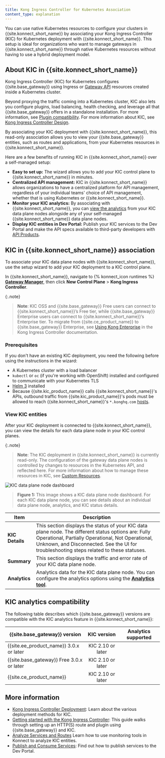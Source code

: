 ```yaml
---
title: Kong Ingress Controller for Kubernetes Association
content_type: explanation
---
```


You can use native Kubernetes resources to configure your clusters in {{site.konnect_short_name}} by associating your Kong Ingress Controller (KIC) for Kubernetes deployment with {{site.konnect_short_name}}. 
This setup is ideal for organizations who want to manage gateways in {{site.konnect_short_name}} through native Kubernetes resources without having to use a hybrid deployment model. 


## About KIC in {{site.konnect_short_name}}

Kong Ingress Controller (KIC) for Kubernetes configures {{site.base_gateway}} using Ingress or [Gateway API](https://gateway-api.sigs.k8s.io/) resources created inside a Kubernetes cluster. 

Beyond proxying the traffic coming into a Kubernetes cluster, KIC also lets you configure plugins, load balancing, health checking, and leverage all that {{site.base_gateway}} offers in a standalone installation. For more information, see [Plugin compatibility](/konnect/compatibility/#plugin-compatibility). For more information about KIC, see [Kong Ingress Controller Design](/kubernetes-ingress-controller/latest/concepts/design/). 

By associating your KIC deployment with {{site.konnect_short_name}}, this read-only association allows you to view your {{site.base_gateway}} entities, such as routes and applications, from your Kubernetes resources in {{site.konnect_short_name}}.  

Here are a few benefits of running KIC in {{site.konnect_short_name}} over a self-managed setup:
* **Easy to set up:** The wizard allows you to add your KIC control plane to {{site.konnect_short_name}} in minutes.
* **Centralized API management:** KIC in {{site.konnect_short_name}} allows organizations to have a centralized platform for API management, regardless of your individual teams' choice of API management, whether that is using Kubernetes or {{site.konnect_short_name}}. 
* **Monitor your KIC analytics:** By associating with {{site.konnect_short_name}}, you can [view the analytics](/konnect/analytics/) from your KIC data plane nodes alongside any of your self-managed {{site.konnect_short_name}} data plane nodes. 
* **Display KIC entities in Dev Portal:** Publish your KIC services to the Dev Portal and make the API specs available to third-party developers with [API Products](/konnect/api-products/).

## KIC in {{site.konnect_short_name}} association

To associate your KIC data plane nodes with {{site.konnect_short_name}}, use the setup wizard to add your KIC deployment to a KIC control plane.  

In {{site.konnect_short_name}}, navigate to {% konnect_icon runtimes %} **[Gateway Manager](https://cloud.konghq.com/gateway-manager)**, then click **New Control Plane** > **Kong Ingress Controller**.

{:.note}
> **Note**: KIC OSS and {{site.base_gateway}} Free users can connect to {{site.konnect_short_name}}’s Free tier, while {{site.base_gateway}} Enterprise users can connect to {{site.konnect_short_name}}’s Enterprise tier. To migrate from {{site.ce_product_name}} to {{site.base_gateway}} Enterprise, see [Using Kong Enterprise](/kubernetes-ingress-controller/latest/guides/choose-gateway-image/) in the Kong Ingress Controller documentation.

### Prerequisites

If you don't have an existing KIC deployment, you need the following before using the instructions in the wizard:
*  A Kubernetes cluster with a load balancer
* `kubectl` or `oc` (if you're working with OpenShift) installed and configured to communicate with your Kubernetes TLS
* [Helm 3](https://helm.sh/docs/intro/install/) installed
* Because {{site.kic_product_name}} calls {{site.konnect_short_name}}'s APIs, outbound traffic from {{site.kic_product_name}}'s pods must be allowed to reach {{site.konnect_short_name}}'s `*.konghq.com` [hosts](/konnect/network#hostnames).

### View KIC entities

After your KIC deployment is connected to {{site.konnect_short_name}}, you can view the details for each data plane node in your KIC control planes. 

{:.note}
> **Note**: The KIC deployment in {{site.konnect_short_name}} is currently read-only. The configuration of the gateway data plane nodes is controlled by changes to resources in the Kubernetes API, and reflected here. For more information about how to manage these resources in KIC, see [Custom Resources](/kubernetes-ingress-controller/latest/concepts/custom-resources/).

![KIC data plane node dashboard](/assets/images/konnect/gateway-manager/konnect-runtime-instance-kic.png)
> **Figure 1:** This image shows a KIC data plane node dashboard. For each KIC data plane node, you can see details about an individual data plane node, analytics, and KIC status details.

Item | Description
------|------------
**KIC Details** | This section displays the status of your KIC data plane node. The different status options are: Fully Operational, Partially Operational, Not Operational, Unknown, and Disconnected. See the UI for troubleshooting steps related to these statuses. 
**Summary** | This section displays the traffic and error rate of your KIC data plane node.  
**Analytics** | Analytics data for the KIC data plane node. You can configure the analytics options using the [**Analytics tool**](/konnect/analytics/). 

## KIC analytics compatibility

The following table describes which {{site.base_gateway}} versions are compatible with the KIC analytics feature in {{site.konnect_short_name}}:

| {{site.base_gateway}} version  | KIC version | Analytics supported | 
|--------------------------------|:---------------------:|---------------
| {{site.ee_product_name}} 3.0.x or later | KIC 2.10 or later | <i class="fa fa-check"></i>
| {{site.base_gateway}} Free 3.0.x or later | KIC 2.10 or later | <i class="fa fa-check"></i>
| {{site.ce_product_name}} | KIC 2.10 or later | <i class="fa fa-times"></i>

## More information

* [Kong Ingress Controller Deployment](/kubernetes-ingress-controller/latest/concepts/deployment/):
    Learn about the various deployment methods for KIC. 
* [Getting started with the Kong Ingress Controller](/kubernetes-ingress-controller/latest/guides/getting-started/):
    This guide walks through setting up an HTTP(S) route and plugin using {{site.base_gateway}} and KIC.
* [Analyze Services and Routes](/konnect/analytics/)
    Learn how to use monitoring tools in Konnect to analyze KIC entities.
* [Publish and Consume Services](/konnect/getting-started/publish-service/):
    Find out how to publish services to the Dev Portal.
